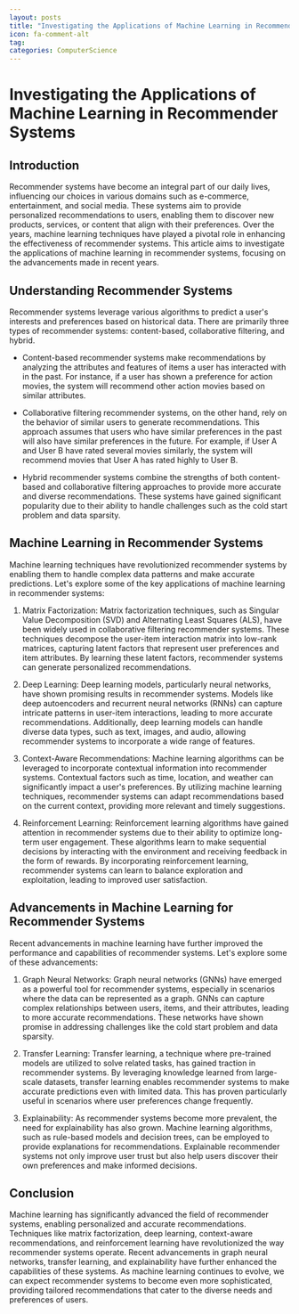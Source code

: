 ```yaml
---
layout: posts
title: "Investigating the Applications of Machine Learning in Recommender Systems"
icon: fa-comment-alt
tag:      
categories: ComputerScience
---
```



# Investigating the Applications of Machine Learning in Recommender Systems

## Introduction

Recommender systems have become an integral part of our daily lives, influencing our choices in various domains such as e-commerce, entertainment, and social media. These systems aim to provide personalized recommendations to users, enabling them to discover new products, services, or content that align with their preferences. Over the years, machine learning techniques have played a pivotal role in enhancing the effectiveness of recommender systems. This article aims to investigate the applications of machine learning in recommender systems, focusing on the advancements made in recent years.

## Understanding Recommender Systems

Recommender systems leverage various algorithms to predict a user's interests and preferences based on historical data. There are primarily three types of recommender systems: content-based, collaborative filtering, and hybrid.

- Content-based recommender systems make recommendations by analyzing the attributes and features of items a user has interacted with in the past. For instance, if a user has shown a preference for action movies, the system will recommend other action movies based on similar attributes.

- Collaborative filtering recommender systems, on the other hand, rely on the behavior of similar users to generate recommendations. This approach assumes that users who have similar preferences in the past will also have similar preferences in the future. For example, if User A and User B have rated several movies similarly, the system will recommend movies that User A has rated highly to User B.

- Hybrid recommender systems combine the strengths of both content-based and collaborative filtering approaches to provide more accurate and diverse recommendations. These systems have gained significant popularity due to their ability to handle challenges such as the cold start problem and data sparsity.

## Machine Learning in Recommender Systems

Machine learning techniques have revolutionized recommender systems by enabling them to handle complex data patterns and make accurate predictions. Let's explore some of the key applications of machine learning in recommender systems:

1. Matrix Factorization: Matrix factorization techniques, such as Singular Value Decomposition (SVD) and Alternating Least Squares (ALS), have been widely used in collaborative filtering recommender systems. These techniques decompose the user-item interaction matrix into low-rank matrices, capturing latent factors that represent user preferences and item attributes. By learning these latent factors, recommender systems can generate personalized recommendations.

2. Deep Learning: Deep learning models, particularly neural networks, have shown promising results in recommender systems. Models like deep autoencoders and recurrent neural networks (RNNs) can capture intricate patterns in user-item interactions, leading to more accurate recommendations. Additionally, deep learning models can handle diverse data types, such as text, images, and audio, allowing recommender systems to incorporate a wide range of features.

3. Context-Aware Recommendations: Machine learning algorithms can be leveraged to incorporate contextual information into recommender systems. Contextual factors such as time, location, and weather can significantly impact a user's preferences. By utilizing machine learning techniques, recommender systems can adapt recommendations based on the current context, providing more relevant and timely suggestions.

4. Reinforcement Learning: Reinforcement learning algorithms have gained attention in recommender systems due to their ability to optimize long-term user engagement. These algorithms learn to make sequential decisions by interacting with the environment and receiving feedback in the form of rewards. By incorporating reinforcement learning, recommender systems can learn to balance exploration and exploitation, leading to improved user satisfaction.

## Advancements in Machine Learning for Recommender Systems

Recent advancements in machine learning have further improved the performance and capabilities of recommender systems. Let's explore some of these advancements:

1. Graph Neural Networks: Graph neural networks (GNNs) have emerged as a powerful tool for recommender systems, especially in scenarios where the data can be represented as a graph. GNNs can capture complex relationships between users, items, and their attributes, leading to more accurate recommendations. These networks have shown promise in addressing challenges like the cold start problem and data sparsity.

2. Transfer Learning: Transfer learning, a technique where pre-trained models are utilized to solve related tasks, has gained traction in recommender systems. By leveraging knowledge learned from large-scale datasets, transfer learning enables recommender systems to make accurate predictions even with limited data. This has proven particularly useful in scenarios where user preferences change frequently.

3. Explainability: As recommender systems become more prevalent, the need for explainability has also grown. Machine learning algorithms, such as rule-based models and decision trees, can be employed to provide explanations for recommendations. Explainable recommender systems not only improve user trust but also help users discover their own preferences and make informed decisions.

## Conclusion

Machine learning has significantly advanced the field of recommender systems, enabling personalized and accurate recommendations. Techniques like matrix factorization, deep learning, context-aware recommendations, and reinforcement learning have revolutionized the way recommender systems operate. Recent advancements in graph neural networks, transfer learning, and explainability have further enhanced the capabilities of these systems. As machine learning continues to evolve, we can expect recommender systems to become even more sophisticated, providing tailored recommendations that cater to the diverse needs and preferences of users.